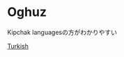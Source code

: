 # Oghuz

Kipchak languagesの方がわかりやすい

[](Oghuz%205c04fded2aaa4b4287a2fe04138c6c39/Untitled%207c5f3cb76ae84f6baa3f98fdc8f2478c.md)

[Turkish](Oghuz%205c04fded2aaa4b4287a2fe04138c6c39/Turkish%20361f46e577aa4badb70c6c74b832569d.md)